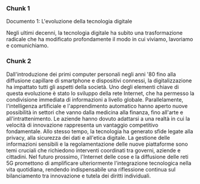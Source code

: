### Chunk 1

Documento 1: L'evoluzione della tecnologia digitale

Negli ultimi decenni, la tecnologia digitale ha subito una trasformazione radicale che ha modificato profondamente il modo  in cui viviamo, lavoriamo e comunichiamo.

### Chunk 2

Dall'introduzione  dei  primi  computer  personali  negli  anni  '80  fino  alla  diffusione capillare di smartphone e dispositivi connessi, la digitalizzazione ha impattato tutti gli aspetti della società. Uno degli elementi chiave di questa evoluzione è stato lo sviluppo della rete Internet, che ha permesso la condivisione immediata di informazioni a livello globale. Parallelamente,  l'intelligenza  artificiale  e  l'apprendimento  automatico  hanno aperto nuove possibilità in settori che vanno dalla medicina alla finanza, fino all'arte e all'intrattenimento. Le aziende hanno dovuto adattarsi a una realtà in cui la velocità di innovazione rappresenta un vantaggio competitivo fondamentale. Allo stesso tempo, la tecnologia  ha  generato  sfide  legate  alla  privacy,  alla  sicurezza  dei  dati  e  all'etica digitale. La  gestione  delle  informazioni  sensibili  e  la  regolamentazione  delle  nuove piattaforme sono temi cruciali che richiedono interventi coordinati tra governi, aziende e  cittadini. Nel  futuro  prossimo,  l'Internet  delle  cose  e  la  diffusione  delle  reti  5G promettono di amplificare ulteriormente l'integrazione tecnologica nella vita quotidiana, rendendo indispensabile  una  riflessione  continua  sul  bilanciamento  tra  innovazione  e tutela dei diritti individuali.

